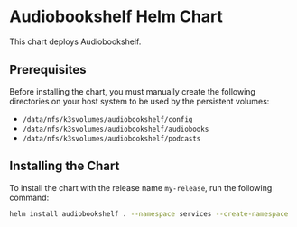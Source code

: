 # Audiobookshelf Helm Chart

This chart deploys Audiobookshelf.

## Prerequisites

Before installing the chart, you must manually create the following directories on your host system to be used by the persistent volumes:

- `/data/nfs/k3svolumes/audiobookshelf/config`
- `/data/nfs/k3svolumes/audiobookshelf/audiobooks`
- `/data/nfs/k3svolumes/audiobookshelf/podcasts`

## Installing the Chart

To install the chart with the release name `my-release`, run the following command:

```bash
helm install audiobookshelf . --namespace services --create-namespace
```
